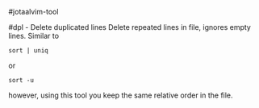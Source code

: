#jotaalvim-tool

#dpl - Delete duplicated lines
Delete repeated lines in file, ignores empty lines. Similar to
```
sort | uniq
```
or
```
sort -u
```
however, using this tool you keep the same relative order in the file.

